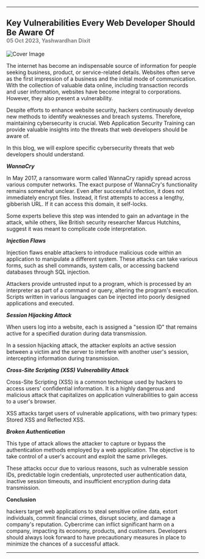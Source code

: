 
---
Key Vulnerabilities Every Web Developer Should Be Aware Of<br>
<sub><span style="color: grey; font-size: 80%;">05 Oct 2023, Yashwardhan Dixit</span></sub>
---

![Cover Image](https://i.imgur.com/lBISOEH.jpeg)

The internet has become an indispensable source of information for people seeking business, product, or service-related details. Websites often serve as the first impression of a business and the initial mode of communication. With the collection of valuable data online, including transaction records and user information, websites have become integral to corporations. However, they also present a vulnerability.

Despite efforts to enhance website security, hackers continuously develop new methods to identify weaknesses and breach systems. Therefore, maintaining cybersecurity is crucial. Web Application Security Training can provide valuable insights into the threats that web developers should be aware of.

In this blog, we will explore specific cybersecurity threats that web developers should understand.

***WannaCry***

In May 2017, a ransomware worm called WannaCry rapidly spread across various computer networks. The exact purpose of WannaCry's functionality remains somewhat unclear. Even after successful infection, it does not immediately encrypt files. Instead, it first attempts to access a lengthy, gibberish URL. If it can access this domain, it self-locks.

Some experts believe this step was intended to gain an advantage in the attack, while others, like British security researcher Marcus Hutchins, suggest it was meant to complicate code interpretation.

***Injection Flaws***

Injection flaws enable attackers to introduce malicious code within an application to manipulate a different system. These attacks can take various forms, such as shell commands, system calls, or accessing backend databases through SQL injection.

Attackers provide untrusted input to a program, which is processed by an interpreter as part of a command or query, altering the program's execution. Scripts written in various languages can be injected into poorly designed applications and executed.

***Session Hijacking Attack***

When users log into a website, each is assigned a "session ID" that remains active for a specified duration during data transmission.

In a session hijacking attack, the attacker exploits an active session between a victim and the server to interfere with another user's session, intercepting information during transmission.

***Cross-Site Scripting (XSS) Vulnerability Attack***

Cross-Site Scripting (XSS) is a common technique used by hackers to access users' confidential information. It is a highly dangerous and malicious attack that capitalizes on application vulnerabilities to gain access to a user's browser.

XSS attacks target users of vulnerable applications, with two primary types: Stored XSS and Reflected XSS.

***Broken Authentication***

This type of attack allows the attacker to capture or bypass the authentication methods employed by a web application. The objective is to take control of a user's account and exploit the same privileges.

These attacks occur due to various reasons, such as vulnerable session IDs, predictable login credentials, unprotected user authentication data, inactive session timeouts, and insufficient encryption during data transmission.

**Conclusion**

hackers target web applications to steal sensitive online data, extort individuals, commit financial crimes, disrupt society, and damage a company's reputation. Cybercrime can inflict significant harm on a company, impacting its economy, products, and customers. Developers should always look forward to have precautionary measures in place to minimize the chances of a successful attack.

---


